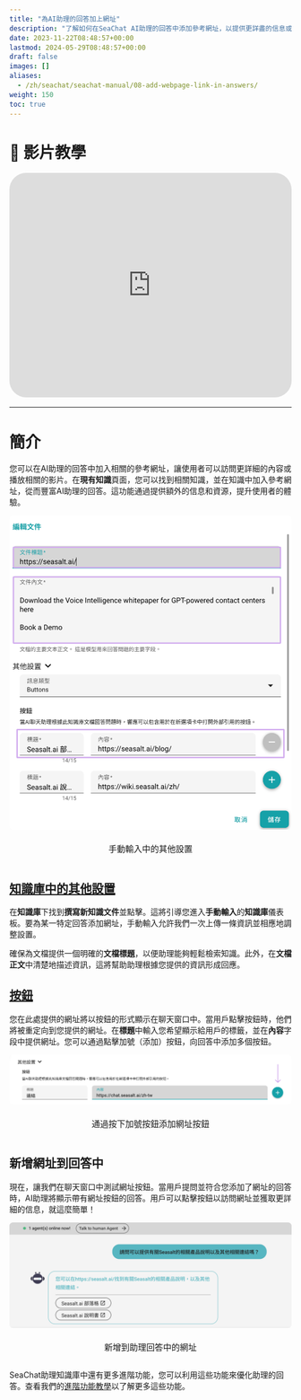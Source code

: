 ```yaml
---
title: "為AI助理的回答加上網址"
description: "了解如何在SeaChat AI助理的回答中添加參考網址，以提供更詳盡的信息或相關影片給使用者。這篇指南將引導您如何在‘現有知識’頁面中加入網址，從而使AI助理的互動更為豐富且有用。包括的YouTube視頻教程將詳細展示這一過程，確保您能輕鬆理解並實施這些增強功能。透過加入網址，您的AI助理將能提供更全面的客戶支援，增強用戶體驗。"
date: 2023-11-22T08:48:57+00:00
lastmod: 2024-05-29T08:48:57+00:00
draft: false
images: []
aliases:
  - /zh/seachat/seachat-manual/08-add-webpage-link-in-answers/
weight: 150
toc: true
---
```


# :movie_camera: 影片教學

<iframe width="100%" height="400" src="https://www.youtube.com/embed/?listType=playlist&list=PL8K7_LTqly449uOg_uBWOPfFyL1fJRjkE&index=12" title="YouTube video player" frameborder="0" allow="accelerometer; autoplay; clipboard-write; encrypted-media; gyroscope; picture-in-picture" allowfullscreen style="border-radius: 30px;"></iframe>

---
# 簡介

您可以在AI助理的回答中加入相關的參考網址，讓使用者可以訪問更詳細的內容或播放相關的影片。在**現有知識**頁面，您可以找到相關知識，並在知識中加入參考網址，從而豐富AI助理的回答。這功能通過提供額外的信息和資源，提升使用者的體驗。

<div id="additional-setting-ui" style="display: flex; flex-direction: column; align-items: center;">
<div style="width: 100%; text-align: center; display: flex; flex-direction: column; align-items: center; justify-item: center">
    <a href="/images/seachat/zh/knowledge-advanced-features/url-button/new-kb-ui.png" target="_blank">
    <img width="100%" style="border-radius: 0.4rem; cursor: zoom-in;" src="/images/seachat/zh/knowledge-advanced-features/url-button/new-kb-ui.png" alt="image showcasing how to write an agent description">
    </a>
</div>
    <p style="margin-top: 20px; font-size: 15px">手動輸入中的其他設置</p>
</div>

## [知識庫中的其他設置](#additional-setting-ui)

在**知識庫**下找到**撰寫新知識文件**並點擊。這將引導您進入**手動輸入**的**知識庫**儀表板。要為某一特定回答添加網址，手動輸入允許我們一次上傳一條資訊並相應地調整設置。

確保為文檔提供一個明確的**文檔標題**，以便助理能夠輕鬆檢索知識。此外，在**文檔正文**中清楚地描述資訊，這將幫助助理根據您提供的資訊形成回應。

## [按鈕](#additional-setting-ui)

您在此處提供的網址將以按鈕的形式顯示在聊天窗口中。當用戶點擊按鈕時，他們將被重定向到您提供的網址。在**標題**中輸入您希望顯示給用戶的標籤，並在**內容**字段中提供網址。您可以通過點擊加號（添加）按鈕，向回答中添加多個按鈕。

<div id="additional-setting-ui" style="display: flex; flex-direction: column; align-items: center;">
<div style="width: 100%; text-align: center; display: flex; flex-direction: column; align-items: center; justify-item: center">
    <a href="/images/seachat/zh/knowledge-advanced-features/url-button/add-more-url.png" target="_blank">
    <img width="100%" style="border-radius: 0.4rem; cursor: zoom-in;" src="/images/seachat/zh/knowledge-advanced-features/url-button/add-more-url.png" alt="image showcasing how to write an agent description">
    </a>
</div>
    <p style="margin-top: 20px; font-size: 15px">通過按下加號按鈕添加網址按鈕</p>
</div>

## 新增網址到回答中

現在，讓我們在聊天窗口中測試網址按鈕。當用戶提問並符合您添加了網址的回答時，AI助理將顯示帶有網址按鈕的回答。用戶可以點擊按鈕以訪問網址並獲取更詳細的信息，就這麼簡單！

<div id="additional-setting-ui" style="display: flex; flex-direction: column; align-items: center;">
<div style="width: 100%; text-align: center; display: flex; flex-direction: column; align-items: center; justify-item: center">
    <a href="/images/seachat/zh/knowledge-advanced-features/url-button/url-to-answer.png" target="_blank">
    <img width="100%" style="border-radius: 0.4rem; cursor: zoom-in;" src="/images/seachat/zh/knowledge-advanced-features/url-button/url-to-answer.png" alt="image showcasing how to write an agent description">
    </a>
</div>
    <p style="margin-top: 20px; font-size: 15px">新增到助理回答中的網址</p>
</div>


SeaChat助理知識庫中還有更多進階功能，您可以利用這些功能來優化助理的回答。查看我們的[進階功能教學](/zh/seachat/seachat-manual/03-add-knowledge/09-advanced-features/)以了解更多這些功能。